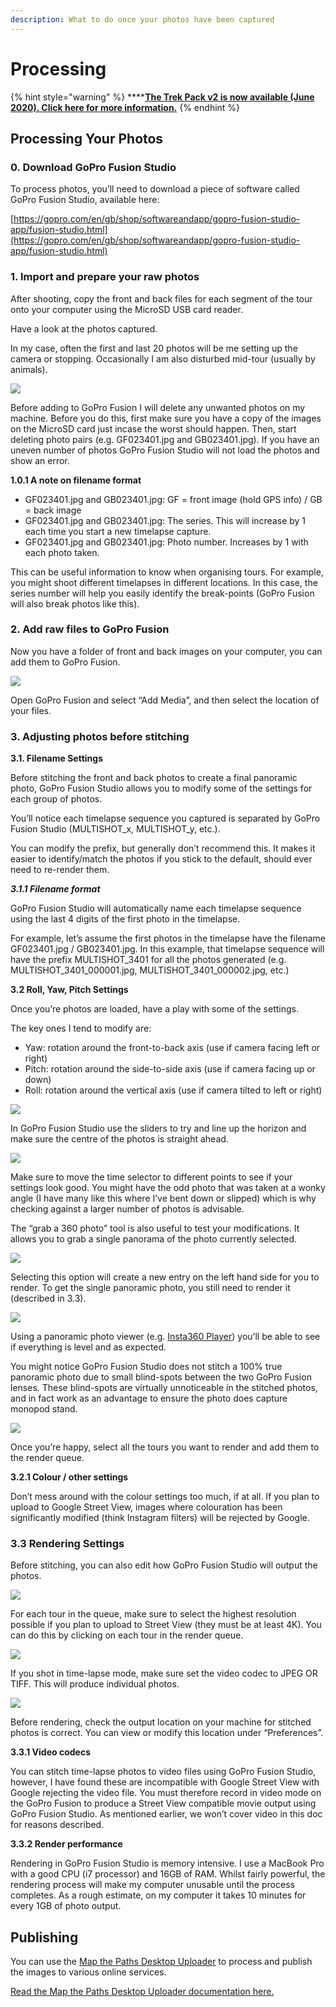 ```yaml
---
description: What to do once your photos have been captured
---
```


# Processing

{% hint style="warning" %}
****[**The Trek Pack v2 is now available (June 2020). Click here for more information.**](https://app.gitbook.com/@dgreenwood-trekview/s/trek-view/\~/drafts/-MGZS3QJdkKSR1bua7Ub/trek-pack/v2)**​**​
{% endhint %}

## Processing Your Photos

### 0. Download GoPro Fusion Studio

To process photos, you’ll need to download a piece of software called GoPro Fusion Studio, available here:

[https://gopro.com/en/gb/shop/softwareandapp/gopro-fusion-studio-app/fusion-studio.html](https://gopro.com/en/gb/shop/softwareandapp/gopro-fusion-studio-app/fusion-studio.html)

### 1. Import and prepare your raw photos

After shooting, copy the front and back files for each segment of the tour onto your computer using the MicroSD USB card reader.

Have a look at the photos captured.

In my case, often the first and last 20 photos will be me setting up the camera or stopping. Occasionally I am also disturbed mid-tour (usually by animals).

![](https://lh5.googleusercontent.com/8HSxsUm45Ut6Vvzt-XjlS8Lvq0lQZFNu9rABOkev7GdovfbBPiVdBOAPWMl6ZhQaNeuuj1V\_UCuWQ2YLGGrqrMebhUEG4QeifiXORJpl4ahxes4Fs-Le-Q2p44jkj7kE0QtJ5W3-)

Before adding to GoPro Fusion I will delete any unwanted photos on my machine. Before you do this, first make sure you have a copy of the images on the MicroSD card just incase the worst should happen. Then, start deleting photo pairs (e.g. GF023401.jpg and GB023401.jpg). If you have an uneven number of photos GoPro Fusion Studio will not load the photos and show an error.

**1.0.1 A note on filename format**

* GF023401.jpg and GB023401.jpg: GF = front image (hold GPS info) / GB = back image
* GF023401.jpg and GB023401.jpg: The series. This will increase by 1 each time you start a new timelapse capture.
* GF023401.jpg and GB023401.jpg: Photo number. Increases by 1 with each photo taken.

This can be useful information to know when organising tours. For example, you might shoot different timelapses in different locations. In this case, the series number will help you easily identify the break-points (GoPro Fusion will also break photos like this).

### 2. Add raw files to GoPro Fusion

Now you have a folder of front and back images on your computer, you can add them to GoPro Fusion.

![](https://lh6.googleusercontent.com/HO3xobMZt0D79CJpQZnnckRbCowYsHjqVQhePKVKB3k4ksuuWlRWFBUGD24I3vmgKPT6IAGege8kkOJCt8Q7RVBvm8TOcXaWu8cFP9DDVTxYtxqmk1UiJ08g7rMUQ9RgkJ6z--3Q)

Open GoPro Fusion and select “Add Media”, and then select the location of your files.

### 3. Adjusting photos before stitching

**3.1. Filename Settings**

Before stitching the front and back photos to create a final panoramic photo, GoPro Fusion Studio allows you to modify some of the settings for each group of photos.

You’ll notice each timelapse sequence you captured is separated by GoPro Fusion Studio (MULTISHOT\_x, MULTISHOT\_y, etc.).

You can modify the prefix, but generally don’t recommend this. It makes it easier to identify/match the photos if you stick to the default, should ever need to re-render them.

_**3.1.1 Filename format**_

GoPro Fusion Studio will automatically name each timelapse sequence using the last 4 digits of the first photo in the timelapse.

For example, let’s assume the first photos in the timelapse have the filename GF023401.jpg / GB023401.jpg. In this example, that timelapse sequence will have the prefix MULTISHOT\_3401 for all the photos generated (e.g. MULTISHOT\_3401\_000001.jpg, MULTISHOT\_3401\_000002.jpg, etc.)

**3.2 Roll, Yaw, Pitch Settings**

Once you’re photos are loaded, have a play with some of the settings.

The key ones I tend to modify are:

* Yaw: rotation around the front-to-back axis (use if camera facing left or right)
* Pitch: rotation around the side-to-side axis (use if camera facing up or down)
* Roll: rotation around the vertical axis (use if camera tilted to left or right)

![](https://lh5.googleusercontent.com/OBDiMkgazQzfK68Xq7Iged49OjJSysuXDomB5fbj\_QRWg-3vEeCJVsmYkLEdEyZQVMYx9FTqFFlKPP8UBg82jjFpCYvV185RS9stZFT0bLxtBZTfjHDlv\_5zZfAPac1\_8VlwbgE\_)

In GoPro Fusion Studio use the sliders to try and line up the horizon and make sure the centre of the photos is straight ahead.

![](https://lh6.googleusercontent.com/6DU8J4JIATpVIJFH1v1KKJtt-AzropAFCWfMsCqr\_9Jgw8Wbh4TUZUlpuKEkbqkZ5k2dC1mJL6gl2pD3q2dEPdaR4rxm\_2gp2unYokE5p10US81H8J8WxkzIUlmpbZusmGyoOXLc)

Make sure to move the time selector to different points to see if your settings look good. You might have the odd photo that was taken at a wonky angle (I have many like this where I’ve bent down or slipped) which is why checking against a larger number of photos is advisable.

The “grab a 360 photo” tool is also useful to test your modifications. It allows you to grab a single panorama of the photo currently selected.

![](https://lh3.googleusercontent.com/4lBOWzIlcOoFlo\_UngjkcAGCug7F56XMz9pMQRgJPnjATaBVQvH6Pl7-uDIexnXBP2ZDOq977PZYdb-EVK3BRewVQGeCwexchBKW7s1\_0isB-2Zyzok2K85eIhXi2aRNn4i5rkGP)

Selecting this option will create a new entry on the left hand side for you to render. To get the single panoramic photo, you still need to render it (described in 3.3).

![](https://lh3.googleusercontent.com/dLjX47p\_ZaW2RJok98lmkWFVqEVC2SUJzu3KV5wMplbbLrHXcslGXxj1NzF1NCknjbEnoBCy4iTQK8acerWEqxRRCz20wPz0xw43-hEqYji8HpOsGRLJyhz\_\_HSVh9RZzDAzNGCr)

Using a panoramic photo viewer (e.g. [Insta360 Player](https://www.insta360.com/download)) you’ll be able to see if everything is level and as expected.

You might notice GoPro Fusion Studio does not stitch a 100% true panoramic photo due to small blind-spots between the two GoPro Fusion lenses. These blind-spots are virtually unnoticeable in the stitched photos, and in fact work as an advantage to ensure the photo does capture monopod stand.

![](https://lh6.googleusercontent.com/WDfAP\_NpSD8MAiuaqW5et3j7XvhSwTWEyTgjPy7kdDa9kYMzY3pOXDBTDys9eUAN6nZFiridmNwN1l-Z8BdX-pqzYF2s4D00VWtX0WXVMokwSgrBb4sjxW1DM52s75l0rg87QpCI)

Once you’re happy, select all the tours you want to render and add them to the render queue.

**3.2.1 Colour / other settings**

Don’t mess around with the colour settings too much, if at all. If you plan to upload to Google Street View, images where colouration has been significantly modified (think Instagram filters) will be rejected by Google.

### 3.3 Rendering Settings

Before stitching, you can also edit how GoPro Fusion Studio will output the photos.

![](https://lh6.googleusercontent.com/MTY8a8qevteuLpCG0A5v4LE18BJEphkFaK-5M8pFdSYNn75YG894xo5lH0nsU6U1XhZzW\_gVVmJ9AoLgGgctSim5tBPjhbI0EtXa452z8JLqAIHbWIvrZ9mUizh\_Kt5qqolNBmEG)

For each tour in the queue, make sure to select the highest resolution possible if you plan to upload to Street View (they must be at least 4K). You can do this by clicking on each tour in the render queue.

![](https://lh6.googleusercontent.com/6EAYNtXQaby7BYJD6R3TEbwgVxy-UtdON0IrPNmyyiSynmxo64IWK\_\_3\_FssBwXk89ebo\_vOg9Pb9boP7kDff18wV-DcpdeEh53sM3\_ojH-AYjeKv3QCLnFLDc1yZZoj7GTl5rCp)

If you shot in time-lapse mode, make sure set the video codec to JPEG OR TIFF. This will produce individual photos.

![](https://lh3.googleusercontent.com/YFP4CQGvcJBiu7onmDGSVtgd7N\_siqJNSf7bucZ4upVyOleeEHRkImY9-ZEqbmJp8DRmA6j9alkl95HW6G2RfvliZaQQxZ-qXO32074AVvpiJ8sDzOKZCa1ZXm2lksinWNpH9UiV)

Before rendering, check the output location on your machine for stitched photos is correct. You can view or modify this location under “Preferences”.

**3.3.1 Video codecs**

You can stitch time-lapse photos to video files using GoPro Fusion Studio, however, I have found these are incompatible with Google Street View with Google rejecting the video file. You must therefore record in video mode on the GoPro Fusion to produce a Street View compatible movie output using GoPro Fusion Studio. As mentioned earlier, we won’t cover video in this doc for reasons described.

**3.3.2 Render performance**

Rendering in GoPro Fusion Studio is memory intensive. I use a MacBook Pro with a good CPU (i7 processor) and 16GB of RAM. Whilst fairly powerful, the rendering process will make my computer unusable until the process completes. As a rough estimate, on my computer it takes 10 minutes for every 1GB of photo output.

## Publishing

You can use the [Map the Paths Desktop Uploader](http://www.mapthepaths.com/uploader) to process and publish the images to various online services.

[Read the Map the Paths Desktop Uploader documentation here.](broken-reference)
